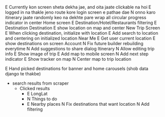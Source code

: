 E Currently kon screen sheta dekha jae, and oita jaate clickable na hoi
E logged in na thakle jeno route kore login screen e pathae dae
N onno karo itinerary jaate randomly keo na dekhte pare
wrap all circular progress indicator in center
Home screen
	E Destination/Hotel/Restaurants filtering
	E Destination
Destination
    E show location on map and center 
New Trip Screen
    E When clicking destination, initialize with location
    E Add search to location and centering on initialized location
Near Me
	E Get user current location
	E show destinations on screen
Account
    N Fix future builder rebuilding everytime
    N Add suggestions to share dialog
Itinerary
    N Allow editing trip info
    E Show image of trip
    E Add map to mobile screen
    N Add next step indicator
    E Show tracker on map
    N Center map to trip location

E Hand picked destinations for banner and home carousels (shob data django te thakbe)
- search results from scraper
  - Clicked results
    - E LongLat
    - N Things to do
    - E Nearby places
N Fix destinations that want location
N Add filtering